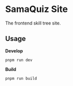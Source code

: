 # SamaQuiz Site

The frontend skill tree site.

## Usage

**Develop**

```
pnpm run dev
```

**Build**

```
pnpm run build
```
